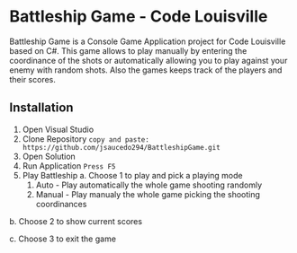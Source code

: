 # **Battleship Game** - Code Louisville

Battleship Game is a Console Game Application project for Code Louisville based on C#.
This game allows to play manually by entering the coordinance of the shots or automatically allowing you to play against your enemy with random shots. Also the games  keeps track of the players and their scores. 
 
## Installation
1. Open Visual Studio
2. Clone Repository
`copy and paste: https://github.com/jsaucedo294/BattleshipGame.git`
3. Open Solution
4. Run Application
`Press F5`
6. Play Battleship
  a. Choose 1 to play and pick a playing mode
     1. Auto - Play automatically the whole game shooting randomly
     2. Manual - Play manualy the whole game picking the shooting coordinances
     
  b. Choose 2 to show current scores
  
  c. Choose 3 to exit the game
